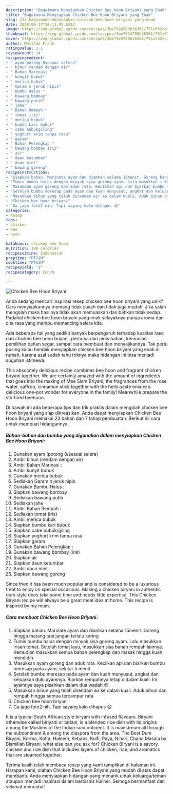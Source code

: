 ```yaml
---
description: "Bagaimana Menyiapkan Chicken Bee Hoon Briyani yang Enak"
title: "Bagaimana Menyiapkan Chicken Bee Hoon Briyani yang Enak"
slug: 214-bagaimana-menyiapkan-chicken-bee-hoon-briyani-yang-enak
date: 2020-06-17T16:11:45.621Z
image: https://img-global.cpcdn.com/recipes/3be7924789b36361/751x532cq70/chicken-bee-hoon-briyani-foto-resep-utama.jpg
thumbnail: https://img-global.cpcdn.com/recipes/3be7924789b36361/751x532cq70/chicken-bee-hoon-briyani-foto-resep-utama.jpg
cover: https://img-global.cpcdn.com/recipes/3be7924789b36361/751x532cq70/chicken-bee-hoon-briyani-foto-resep-utama.jpg
author: Matilda Frank
ratingvalue: 3.1
reviewcount: 14
recipeingredient:
- " ayam potong 8sesuai selera"
- " bihun rendam dengan air"
- " Bahan Marinasi "
- " kunyit bubuk"
- " merica bubuk"
- " Garam n jeruk nipis"
- " Bumbu Halus "
- " bawang bombay"
- " bawang putih"
- " jahe"
- " Bahan Rempah "
- " tomat iris"
- " merica bubuk"
- " bumbu kari bubuk"
- " cabe bubukgiling"
- " yoghurt krim tanpa rasa"
- " garam"
- " Bahan Pelengkap "
- " bawang bombay iris"
- " air"
- " daun ketumbar"
- " daun mint"
- " bawang goreng"
recipeinstructions:
- "Siapkan bahan. Marinate ayam dan diamkan selama 15menit. Goreng hingga matang tapi jangan terlalu kering"
- "Tumis bumbu halus dengan minyak sisa goreng ayam. Lalu masukkan irisan tomat. Setelah tomat layu, masukkan sisa bahan rempah lainnya. Kemudian masukkan semua bahan pelengkap dan masak hingga kuah mendidih."
- "Masukkan ayam goreng dan aduk rata. Kecilkan api dan biarkan bumbu meresap pada ayam, sekitar 5 menit"
- "Setelah bumbu meresap pada ayam dan kuah menyusut, angkat dan keluarkan dulu ayamnya. Biarkan rempahnya tetap didalam kuali. Ini ayamnya saya pisahkan dalam dua wadah 😉"
- "Masukkan bihun yang telah direndam air ke dalam kuali. Aduk bihun dan rempah hingga semua tercampur rata"
- "Chicken bee hoon briyani"
- "Ga jago foto2 nih. Tapi sayang kalo dihapus 😆"
categories:
- Resep
tags:
- chicken
- bee
- hoon

katakunci: chicken bee hoon 
nutrition: 199 calories
recipecuisine: Indonesian
preptime: "PT31M"
cooktime: "PT52M"
recipeyield: "1"
recipecategory: Lunch

---
```



![Chicken Bee Hoon Briyani](https://img-global.cpcdn.com/recipes/3be7924789b36361/751x532cq70/chicken-bee-hoon-briyani-foto-resep-utama.jpg)

Anda sedang mencari inspirasi resep chicken bee hoon briyani yang unik? Cara menyiapkannya memang tidak susah dan tidak juga mudah. Jika salah mengolah maka hasilnya tidak akan memuaskan dan bahkan tidak sedap. Padahal chicken bee hoon briyani yang enak selayaknya punya aroma dan cita rasa yang mampu memancing selera kita.

Ada beberapa hal yang sedikit banyak berpengaruh terhadap kualitas rasa dari chicken bee hoon briyani, pertama dari jenis bahan, kemudian pemilihan bahan segar, sampai cara membuat dan menyajikannya. Tak perlu pusing kalau hendak menyiapkan chicken bee hoon briyani yang enak di rumah, karena asal sudah tahu triknya maka hidangan ini bisa menjadi suguhan istimewa.

This absolutely delicious recipe combines bee hoon and fragrant chicken biryani together. We are certainly amazed with the amount of ingredients that goes into the making of Mee Siam Briyani, the fragrances from the rose water, saffron, cinnamon stick together with the herb paste ensure a delicious one-pot wonder for everyone in the family! Meanwhile prepare the stir fried beehoon.


Di bawah ini ada beberapa tips dan trik praktis dalam mengolah chicken bee hoon briyani yang siap dikreasikan. Anda dapat menyiapkan Chicken Bee Hoon Briyani memakai 23 bahan dan 7 tahap pembuatan. Berikut ini cara untuk membuat hidangannya.

<!--inarticleads1-->

##### Bahan-bahan dan bumbu yang digunakan dalam menyiapkan Chicken Bee Hoon Briyani:

1. Gunakan  ayam (potong 8/sesuai selera)
1. Ambil  bihun (rendam dengan air)
1. Ambil  Bahan Marinasi :
1. Ambil  kunyit bubuk
1. Gunakan  merica bubuk
1. Sediakan  Garam n jeruk nipis
1. Gunakan  Bumbu Halus :
1. Siapkan  bawang bombay
1. Sediakan  bawang putih
1. Sediakan  jahe
1. Ambil  Bahan Rempah :
1. Sediakan  tomat (iris)
1. Ambil  merica bubuk
1. Siapkan  bumbu kari bubuk
1. Siapkan  cabe bubuk/giling
1. Siapkan  yoghurt krim tanpa rasa
1. Siapkan  garam
1. Gunakan  Bahan Pelengkap :
1. Gunakan  bawang bombay (iris)
1. Siapkan  air
1. Siapkan  daun ketumbar
1. Ambil  daun mint
1. Siapkan  bawang goreng


Since then it has been much popular and is considered to be a luxurious treat to enjoy on special occasions. Making a chicken biryani in authentic dum style does take some time and needs little expertise. This Chicken Biryani recipe will always be a great meal idea at home. This recipe is inspired by my mum. 

<!--inarticleads2-->

##### Cara membuat Chicken Bee Hoon Briyani:

1. Siapkan bahan. Marinate ayam dan diamkan selama 15menit. Goreng hingga matang tapi jangan terlalu kering
1. Tumis bumbu halus dengan minyak sisa goreng ayam. Lalu masukkan irisan tomat. Setelah tomat layu, masukkan sisa bahan rempah lainnya. Kemudian masukkan semua bahan pelengkap dan masak hingga kuah mendidih.
1. Masukkan ayam goreng dan aduk rata. Kecilkan api dan biarkan bumbu meresap pada ayam, sekitar 5 menit
1. Setelah bumbu meresap pada ayam dan kuah menyusut, angkat dan keluarkan dulu ayamnya. Biarkan rempahnya tetap didalam kuali. Ini ayamnya saya pisahkan dalam dua wadah 😉
1. Masukkan bihun yang telah direndam air ke dalam kuali. Aduk bihun dan rempah hingga semua tercampur rata
1. Chicken bee hoon briyani
1. Ga jago foto2 nih. Tapi sayang kalo dihapus 😆


It is a typical South African style biryani with infused flavours. Biryani otherwise called biriyani or biriani, is a blended rice dish with its origins among the Muslims of the Indian subcontinent. It is mainstream all through the subcontinent &amp; among the diaspora from the area. The Best Dum Biryani, Korma, Kofta, Haleem, Kebabs, Kulfi, Paya, Nihari, Chana Masala by Bismillah Biryani. what else can you ask for? Chicken Biryani is a savory chicken and rice dish that includes layers of chicken, rice, and aromatics that are steamed together. 

Terima kasih telah membaca resep yang kami tampilkan di halaman ini. Harapan kami, olahan Chicken Bee Hoon Briyani yang mudah di atas dapat membantu Anda menyiapkan hidangan yang menarik untuk keluarga/teman ataupun menjadi inspirasi dalam berbisnis kuliner. Semoga bermanfaat dan selamat mencoba!
